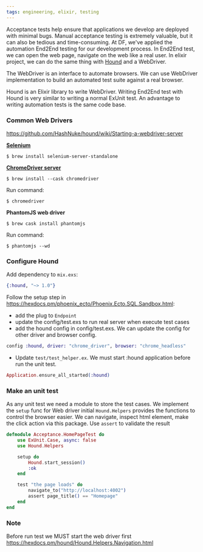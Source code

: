```yaml
---
tags: engineering, elixir, testing
---
```


Acceptance tests help ensure that applications we develop are deployed with minimal bugs. Manual acceptance testing is extremely valuable, but it can also be tedious and time-consuming. At DF, we've applied the automation End2End testing for our development process. In End2End test, we can open the web page, navigate on the web like a real user.
In elixir project, we can do the same thing with [Hound](https://github.com/HashNuke/hound) and a WebDriver.

The WebDriver is an interface to automate browsers. We can use WebDriver implementation to build an automated test suite against a real browser.

Hound is an Elixir library to write WebDriver. Writing End2End test with Hound is very similar to writing a normal ExUnit test. An advantage to writing automation tests is the same code base.

### Common Web Drivers

https://github.com/HashNuke/hound/wiki/Starting-a-webdriver-server

[**Selenium**](https://selenium-release.storage.googleapis.com/index.html)

```shell
$ brew install selenium-server-standalone
```

[**ChromeDriver server**](https://chromedriver.chromium.org)

```shell
$ brew install --cask chromedriver
```

Run command:

```shell
$ chromedriver
```

**PhantomJS web driver**

```shell
$ brew cask install phantomjs
```

Run command:

```shell
$ phantomjs --wd
```

### Configure Hound

Add dependency to `mix.exs`:

```elixir
{:hound, "~> 1.0"}
```

Follow the setup step in https://hexdocs.pm/phoenix_ecto/Phoenix.Ecto.SQL.Sandbox.html:

- add the plug to `Endpoint`
- update the config/test.exs to run real server when execute test cases
- add the hound config in config/test.exs. We can update the config for other driver and browser config.

```elixir
config :hound, driver: "chrome_driver", browser: "chrome_headless"
```

- Update `test/test_helper.ex`. We must start :hound application before run the unit test.

```elixir
Application.ensure_all_started(:hound)
```

### Make an unit test

As any unit test we need a module to store the test cases.
We implement the `setup` func for Web driver initial
`Hound.Helpers` provides the functions to control the browser easier. We can navigate, inspect html element, make the click action via this package.
Use `assert` to validate the result

```elixir
defmodule Acceptance.HomePageTest do
    use ExUnit.Case, async: false
    use Hound.Helpers

    setup do
        Hound.start_session()
        :ok
    end

    test "the page loads" do
        navigate_to("http://localhost:4002")
        assert page_title() == "Homepage"
    end
end
```

### Note

Before run test we MUST start the web driver first
https://hexdocs.pm/hound/Hound.Helpers.Navigation.html
